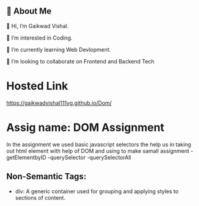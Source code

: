 
 ## 🚀 About Me

👋 Hi, I’m Gaikwad Vishal.

👀 I’m interested in Coding.

🌱 I’m currently learning Web Devlopment.

💞️ I’m looking to collaborate on Frontend and Backend Tech

# Hosted Link
https://gaikwadvishal111vg.github.io/Dom/

# Assig name: DOM Assignment
In the assignment we used  basic javascript selectors the help us in taking out html element with help of DOM and using to make samall assignment
-getElementbyID
-querySelector
-querySelectorAll

## Non-Semantic Tags:

- div: A generic container used for grouping and applying styles to sections of content.



